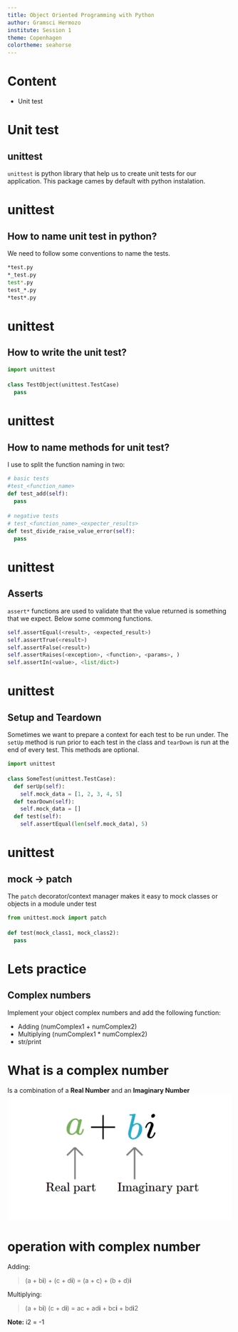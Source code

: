 ```yaml
---
title: Object Oriented Programming with Python
author: Gramsci Hermozo
institute: Session 1
theme: Copenhagen
colortheme: seahorse
---
```


# Content
+ Unit test

# Unit test
## unittest
`unittest` is python library that help us to create unit tests
for our application.
This package cames by default with python instalation.

# unittest
## How to name unit test in python?
We need to follow some conventions to name the tests.
```bash
*test.py
*_test.py
test*.py
test_*.py
*test*.py
```

# unittest
## How to write the unit test?
```python
import unittest

class TestObject(unittest.TestCase)
  pass
```

# unittest
## How to name methods for unit test?
I use to split the function naming in two:
```python
# basic tests
#test_<function_name>
def test_add(self):
  pass

# negative tests
# test_<function_name>_<expecter_results>
def test_divide_raise_value_error(self):
  pass
```

# unittest
## Asserts
`assert*` functions are used to validate that the value returned 
is something that we expect. Below some commong functions.
```python
self.assertEqual(<result>, <expected_result>)
self.assertTrue(<result>)
self.assertFalse(<result>)
self.assertRaises(<exception>, <function>, <params>, )
self.assertIn(<value>, <list/dict>)
```

# unittest
## Setup and Teardown
Sometimes we want to prepare a context for each test to be run under.
The `setUp` method is run prior to each test in the class and `tearDown` is run
at the end of every test. This methods are optional.

```python
import unittest

class SomeTest(unittest.TestCase):
  def serUp(self):
    self.mock_data = [1, 2, 3, 4, 5]
  def tearDown(self):
    self.mock_data = []
  def test(self):
    self.assertEqual(len(self.mock_data), 5)
```

# unittest
## mock -> patch
The `patch` decorator/context manager makes it easy
to mock classes or objects in a module under test
```python
from unittest.mock import patch

def test(mock_class1, mock_class2):
  pass
```

# Lets practice
## Complex numbers
Implement your object complex numbers and add the following function:

+ Adding (numComplex1 + numComplex2)
+ Multiplying (numComplex1 * numComplex2)
+ str/print

# What is a complex number
Is a combination of a **Real Number** and an **Imaginary Number**
![](complex.png)

# operation with complex number
Adding:

> (a + b**i**) + (c + d**i**) = (a + c) + (b + d)**i**

Multiplying:

> (a + b**i**) (c + d**i**) = ac + ad**i** + bc**i** + bd**i**2

**Note:** i2 = -1
